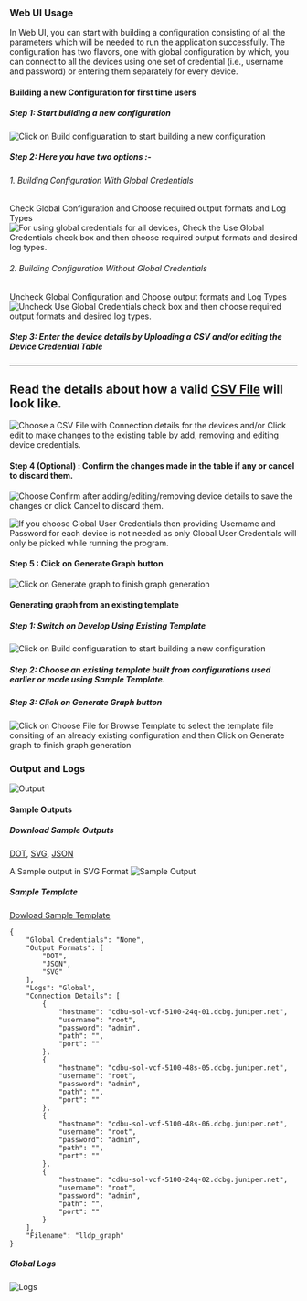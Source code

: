 ### Web UI Usage

In Web UI, you can start with building a configuration consisting of all the parameters which will be needed to run the application successfully. The configuration has two flavors, one with global configuration by which, you can connect to all the devices using one set of credential (i.e., username and password) or entering them separately for every device.


#### Building a new Configuration for first time users
##### Step 1: Start building a new configuration
![Click on Build configuaration to start building a new configuration](https://github.com/JNPRAutomate/ptolemy/blob/master/demo/screenshots/web-ui/Build_Step1.png)

##### Step 2: Here you have two options :-
###### 1. Building Configuration With Global Credentials
Check Global Configuration and Choose required output formats and Log Types
![For using global credentials for all devices, Check the Use Global Credentials check box and then choose required output formats and desired log types.](https://github.com/JNPRAutomate/ptolemy/blob/master/demo/screenshots/web-ui/Build_Step2_1.png)

###### 2. Building Configuration Without Global Credentials
Uncheck Global Configuration and Choose output formats and Log Types
![Uncheck Use Global Credentials check box and then choose required output formats and desired log types.](https://github.com/JNPRAutomate/ptolemy/blob/master/demo/screenshots/web-ui/Build_Step2_2.png)

##### Step 3: Enter the device details by Uploading a CSV and/or editing the Device Credential Table


---
Read the details about how a valid [CSV File](VALID-CSV.md) will look like.
---

![Choose a CSV File with Connection details for the devices and/or Click edit to make changes to the existing table by add, removing and editing device credentials.](https://github.com/JNPRAutomate/ptolemy/blob/master/demo/screenshots/web-ui/Build_Step3.png)

#### Step 4 (Optional) : Confirm the changes made in the table if any or cancel to discard them.
![Choose Confirm after adding/editing/removing device details to save the changes or click Cancel to discard them.](https://github.com/JNPRAutomate/ptolemy/blob/master/demo/screenshots/web-ui/Build_Step4_1.png)

![If you choose Global User Credentials then providing Username and Password for each device is not needed as only Global User Credentials will only be picked while running the program.](https://github.com/JNPRAutomate/ptolemy/blob/master/demo/screenshots/web-ui/Build_Step4_2.png)

#### Step 5 : Click on Generate Graph button
![Click on Generate graph to finish graph generation](https://github.com/JNPRAutomate/ptolemy/blob/master/demo/screenshots/web-ui/Build_Step5.png)



#### Generating graph from an existing template
##### Step 1: Switch on Develop Using Existing Template
![Click on Build configuaration to start building a new configuration](https://github.com/JNPRAutomate/ptolemy/blob/master/demo/screenshots/web-ui/Template_Step1.png)

##### Step 2: Choose an existing template built from configurations used earlier or made using Sample Template.

##### Step 3: Click on Generate Graph button
![Click on Choose File for Browse Template to select the template file consiting of an already existing configuration and then Click on Generate graph to finish graph generation](https://github.com/JNPRAutomate/ptolemy/blob/master/demo/screenshots/web-ui/Template_Step2and3.png)



### Output and Logs
![Output](https://github.com/JNPRAutomate/ptolemy/blob/master/demo/screenshots/web-ui/Output_1.png)

#### Sample Outputs

##### Download Sample Outputs
[DOT](https://github.com/JNPRAutomate/ptolemy/blob/master/demo/output/SampleOutput.dot), [SVG](https://github.com/JNPRAutomate/ptolemy/blob/master/demo/output/SampleOutput.svg), [JSON](https://github.com/JNPRAutomate/ptolemy/blob/master/demo/output/SampleOutput.json)

A Sample output in SVG Format
![Sample Output](https://github.com/JNPRAutomate/ptolemy/blob/master/demo/output/SampleOutput.png)

##### Sample Template

[Dowload Sample Template](https://github.com/JNPRAutomate/ptolemy/blob/master/demo/output/SampleTemplate.ptpl)

```
{
	"Global Credentials": "None",
	"Output Formats": [
		"DOT",
		"JSON",
		"SVG"
	],
	"Logs": "Global",
	"Connection Details": [
		{
			"hostname": "cdbu-sol-vcf-5100-24q-01.dcbg.juniper.net",
			"username": "root",
			"password": "admin",
			"path": "",
			"port": ""
		},
		{
			"hostname": "cdbu-sol-vcf-5100-48s-05.dcbg.juniper.net",
			"username": "root",
			"password": "admin",
			"path": "",
			"port": ""
		},
		{
			"hostname": "cdbu-sol-vcf-5100-48s-06.dcbg.juniper.net",
			"username": "root",
			"password": "admin",
			"path": "",
			"port": ""
		},
		{
			"hostname": "cdbu-sol-vcf-5100-24q-02.dcbg.juniper.net",
			"username": "root",
			"password": "admin",
			"path": "",
			"port": ""
		}
	],
	"Filename": "lldp_graph"
}
```


##### Global Logs
![Logs](https://github.com/JNPRAutomate/ptolemy/blob/master/demo/screenshots/web-ui/Output_2.png)

